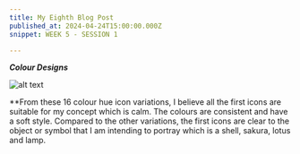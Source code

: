 ```yaml
---
title: My Eighth Blog Post
published_at: 2024-04-24T15:00:00.000Z
snippet: WEEK 5 - SESSION 1

---
```

_**Colour Designs**_

![alt text](/images/colourhues.jpg)

**From these 16 colour hue icon variations, I believe all the first icons are suitable for my concept which is calm. The colours are consistent and have a soft style. Compared to the other variations, the first icons are clear to the object or symbol that I am intending to portray which is a shell, sakura, lotus and lamp. 




<!-- # This is h1

## This is h2

_underline_

**bold** -->
